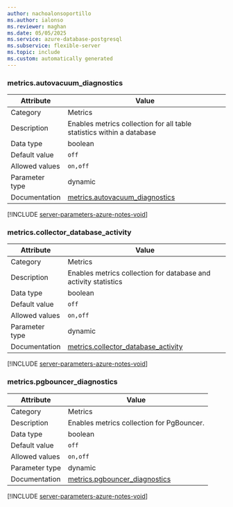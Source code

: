 ```yaml
---
author: nachoalonsoportillo
ms.author: ialonso
ms.reviewer: maghan
ms.date: 05/05/2025
ms.service: azure-database-postgresql
ms.subservice: flexible-server
ms.topic: include
ms.custom: automatically generated
---
```

### metrics.autovacuum_diagnostics

| Attribute | Value |
| --- | --- |
| Category | Metrics |
| Description | Enables metrics collection for all table statistics within a database |
| Data type | boolean |
| Default value | `off` |
| Allowed values | `on,off` |
| Parameter type | dynamic |
| Documentation | [metrics.autovacuum_diagnostics](https://go.microsoft.com/fwlink/?linkid=2274151) |


[!INCLUDE [server-parameters-azure-notes-void](./server-parameters-azure-notes-void.md)]



### metrics.collector_database_activity

| Attribute | Value |
| --- | --- |
| Category | Metrics |
| Description | Enables metrics collection for database and activity statistics |
| Data type | boolean |
| Default value | `off` |
| Allowed values | `on,off` |
| Parameter type | dynamic |
| Documentation | [metrics.collector_database_activity](https://go.microsoft.com/fwlink/?linkid=2274151) |


[!INCLUDE [server-parameters-azure-notes-void](./server-parameters-azure-notes-void.md)]



### metrics.pgbouncer_diagnostics

| Attribute | Value |
| --- | --- |
| Category | Metrics |
| Description | Enables metrics collection for PgBouncer. |
| Data type | boolean |
| Default value | `off` |
| Allowed values | `on,off` |
| Parameter type | dynamic |
| Documentation | [metrics.pgbouncer_diagnostics](https://go.microsoft.com/fwlink/?linkid=2274151) |


[!INCLUDE [server-parameters-azure-notes-void](./server-parameters-azure-notes-void.md)]



